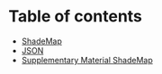 # Table of contents

* [ShadeMap](README.md)
* [JSON](json.md)
* [Supplementary Material ShadeMap](supplementary-material-shademap.md)
